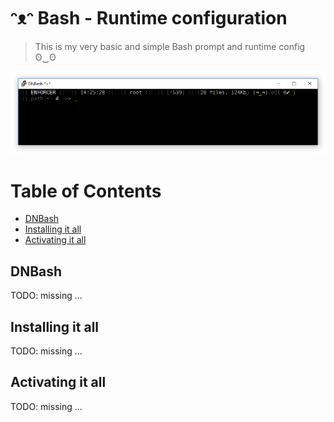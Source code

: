 # ᵔᴥᵔ Bash - Runtime configuration

> This is my very basic and simple Bash prompt and runtime config ʘ‿ʘ

![Bash Screenshot](/Linux/bash/screenshot.png?raw=true "Bash Screenshot")

# Table of Contents

 * [DNBash](#dnbash)
 * [Installing it all](#installing-it-all)
 * [Activating it all](#activating-it-all)

## DNBash

TODO: missing ...

## Installing it all

TODO: missing ...

## Activating it all

TODO: missing ...
